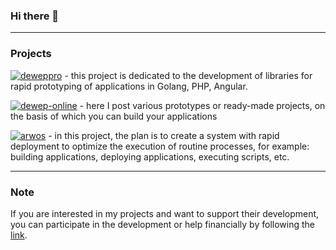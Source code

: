 ### Hi there 👋

---

### Projects

[![deweppro](https://avatars.githubusercontent.com/u/44483928?s=40&v=4)](https://github.com/deweppro) - this project is dedicated to the development of libraries for rapid prototyping of applications in Golang, PHP, Angular.

[![dewep-online](https://avatars.githubusercontent.com/u/65920534?s=40&v=4)](https://github.com/dewep-online) - here I post various prototypes or ready-made projects, on the basis of which you can build your applications

[![arwos](https://avatars.githubusercontent.com/u/65126928?s=40&v=4)](https://github.com/arwos) - in this project, the plan is to create a system with rapid deployment to optimize the execution of routine processes, for example: building applications, deploying applications, executing scripts, etc.

---

### Note

If you are interested in my projects and want to support their development, you can participate in the development or help financially by following the [link](https://sobe.ru/na/deweppro).
